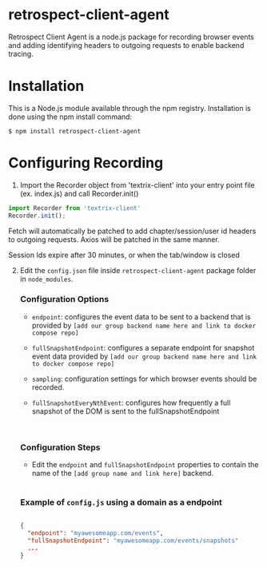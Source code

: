 # retrospect-client-agent

Retrospect Client Agent is a node.js package for recording browser events and adding identifying headers to outgoing requests to enable backend tracing.

# Installation

This is a Node.js module available through the npm registry. Installation is done using the npm install command:

```
$ npm install retrospect-client-agent
```

# Configuring Recording

1. Import the Recorder object from 'textrix-client' into your entry point file (ex. index.js) and call Recorder.init()

```js
import Recorder from 'textrix-client'
Recorder.init();
```

Fetch will automatically be patched to add chapter/session/user id headers to outgoing requests. Axios will be patched in the same manner.

Session Ids expire after 30 minutes, or when the tab/window is closed

2. Edit the `config.json` file inside `retrospect-client-agent` package folder in `node_modules`.

    ### Configuration Options

    - `endpoint`: configures the event data to be sent to a backend that is provided by `[add our group backend name here and link to docker compose repo]`

    - `fullSnapshotEndpoint`: configures a separate endpoint for snapshot event data provided by `[add our group backend name here and link to docker compose repo]`

    - `sampling`: configuration settings for which browser events should be recorded.

    - `fullSnapshotEveryNthEvent`: configures how frequently a full snapshot of the DOM is sent to the fullSnapshotEndpoint

    <br>

    ### Configuration Steps

    - Edit the `endpoint` and `fullSnapshotEndpoint` properties to contain the name of the `[add group name and link here]` backend.

    <br>

    ### Example of `config.js` using a domain as a endpoint

    ```json
    
    {
      "endpoint": "myawesomeapp.com/events",
      "fullSnapshotEndpoint": "myawesomeapp.com/events/snapshots"
      ...
    }
    ```
